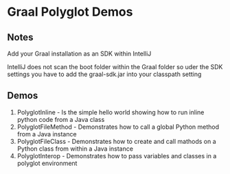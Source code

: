 # Graal Polyglot Demos
 
## Notes

Add your Graal installation as an SDK within IntelliJ

IntelliJ does not scan the boot folder within the Graal folder so uder the SDK settings you have to add the graal-sdk.jar into your classpath setting

## Demos
1. PolyglotInline - Is the simple hello world showing how to run inline python code from a Java class
2. PolyglotFileMethod -  Demonstrates how to call a global Python method from a Java instance
3. PolyglotFileClass - Demonstrates how to create and call mathods on a Python class from within a Java instance
4. PolyglotInterop - Demonstrates how to pass variables and classes in a polyglot environment
 

